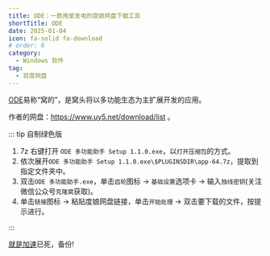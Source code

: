 ```yaml
---
title: ODE：一款用爱发电的度娘网盘下载工具
shortTitle: ODE
date: 2025-01-04
icon: fa-solid fa-download
# order: 6
category:
  - Windows 软件
tag:
  - 百度网盘
---
```


[ODE](https://www.uy5.net/ode)易称“窝的”，是窝头将以多功能生态为主扩展开发的应用。

作者的网盘：<https://www.uy5.net/download/list> 。

::: tip 自制绿色版

1. 7z 右键打开 `ODE 多功能助手 Setup 1.1.0.exe`，以`打开压缩包`的方式。
2. 依次展开`ODE 多功能助手 Setup 1.1.0.exe\$PLUGINSDIR\app-64.7z`，提取到指定文件夹中。
3. 双击`ODE 多功能助手.exe`，单击`齿轮`图标 -> `基础设置`选项卡  -> 输入`独线密钥`(关注微信公众号`克隆窝`获取)。
4. 单击`链接`图标 -> 粘贴度娘网盘链接，单击`开始处理`  -> 双击要下载的文件，按提示进行。

:::

[就是加速](https://www.94speed.com)已死，备份!




